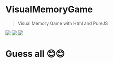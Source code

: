 # VisualMemoryGame
>Visual Memory Game with Html and PureJS

<img src="https://user-images.githubusercontent.com/78105136/211196358-fff57de8-6deb-4320-bcfd-8e659fb22789.png"/>
<img src="https://user-images.githubusercontent.com/78105136/211196388-0b5f2318-e5b8-4832-b933-bf50a85a2dd4.png"/>
<img src="https://user-images.githubusercontent.com/78105136/211196427-6c815a9d-b7de-4141-b4ad-7f0123b0ccf3.png"/>

# Guess all 😊😊